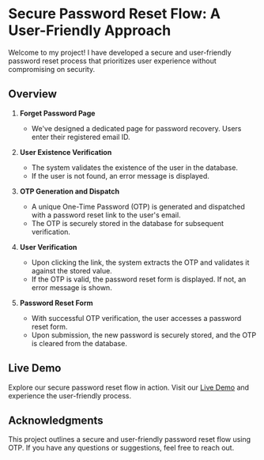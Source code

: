 # Secure Password Reset Flow: A User-Friendly Approach

Welcome to my project! I have developed a secure and user-friendly password reset process that prioritizes user experience without compromising on security. 

## Overview

1. **Forget Password Page**
   - We've designed a dedicated page for password recovery. Users enter their registered email ID.

2. **User Existence Verification**
   - The system validates the existence of the user in the database.
   - If the user is not found, an error message is displayed.

3. **OTP Generation and Dispatch**
   - A unique One-Time Password (OTP) is generated and dispatched with a password reset link to the user's email.
   - The OTP is securely stored in the database for subsequent verification.

4. **User Verification**
   - Upon clicking the link, the system extracts the OTP and validates it against the stored value.
   - If the OTP is valid, the password reset form is displayed. If not, an error message is shown.

5. **Password Reset Form**
   - With successful OTP verification, the user accesses a password reset form.
   - Upon submission, the new password is securely stored, and the OTP is cleared from the database.

## Live Demo

Explore our secure password reset flow in action. Visit our [Live Demo](https://password-reset-flows.netlify.app/) and experience the user-friendly process.

## Acknowledgments

This project outlines a secure and user-friendly password reset flow using OTP. If you have any questions or suggestions, feel free to reach out.
